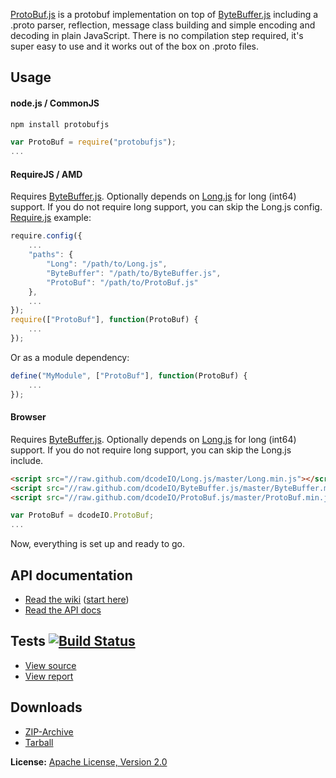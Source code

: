 [ProtoBuf.js](https://github.com/dcodeIO/ProtoBuf.js) is a protobuf implementation on top of [ByteBuffer.js](https://github.com/dcodeIO/ByteBuffer.js) including a .proto parser, reflection, message class building and simple encoding and decoding in plain JavaScript. There is no compilation step required, it's super easy to use and it works out of the box on .proto files.

Usage
-----
#### node.js / CommonJS ####

```bash
npm install protobufjs
```

```javascript
var ProtoBuf = require("protobufjs");
...
```

#### RequireJS / AMD ####

Requires [ByteBuffer.js](http://github.com/dcodeIO/ByteBuffer.js). Optionally depends on [Long.js](https://github.com/dcodeIO/Long.js)
for long (int64) support. If you do not require long support, you can skip the Long.js config. [Require.js](http://requirejs.org/)
example:

```javascript
require.config({
    ...
    "paths": {
        "Long": "/path/to/Long.js",
        "ByteBuffer": "/path/to/ByteBuffer.js",
        "ProtoBuf": "/path/to/ProtoBuf.js"
    },
    ...
});
require(["ProtoBuf"], function(ProtoBuf) {
    ...
});
```

Or as a module dependency:

```javascript
define("MyModule", ["ProtoBuf"], function(ProtoBuf) {
    ...
});
```

#### Browser ####

Requires [ByteBuffer.js](http://github.com/dcodeIO/ByteBuffer.js). Optionally depends on [Long.js](https://github.com/dcodeIO/Long.js)
for long (int64) support. If you do not require long support, you can skip the Long.js include.

```html
<script src="//raw.github.com/dcodeIO/Long.js/master/Long.min.js"></script>
<script src="//raw.github.com/dcodeIO/ByteBuffer.js/master/ByteBuffer.min.js"></script>
<script src="//raw.github.com/dcodeIO/ProtoBuf.js/master/ProtoBuf.min.js"></script>
```

```javascript
var ProtoBuf = dcodeIO.ProtoBuf;
...
```

Now, everything is set up and ready to go.

API documentation
-----------------
* [Read the wiki](https://github.com/dcodeIO/ProtoBuf.js/wiki/_pages) ([start here](https://github.com/dcodeIO/ProtoBuf.js/wiki/Builder:-Usage-&-Examples))
* [Read the API docs](http://htmlpreview.github.com/?http://github.com/dcodeIO/ProtoBuf.js/master/docs/ProtoBuf.html)

Tests [![Build Status](https://travis-ci.org/dcodeIO/ProtoBuf.js.png?branch=master)](https://travis-ci.org/dcodeIO/ProtoBuf.js)
------------------
* [View source](https://github.com/dcodeIO/ProtoBuf.js/blob/master/tests/suite.js)
* [View report](https://travis-ci.org/dcodeIO/ProtoBuf.js)

Downloads
---------
* [ZIP-Archive](https://github.com/dcodeIO/ProtoBuf.js/archive/master.zip)
* [Tarball](https://github.com/dcodeIO/ProtoBuf.js/tarball/master)

**License:** [Apache License, Version 2.0](http://www.apache.org/licenses/LICENSE-2.0.html)
